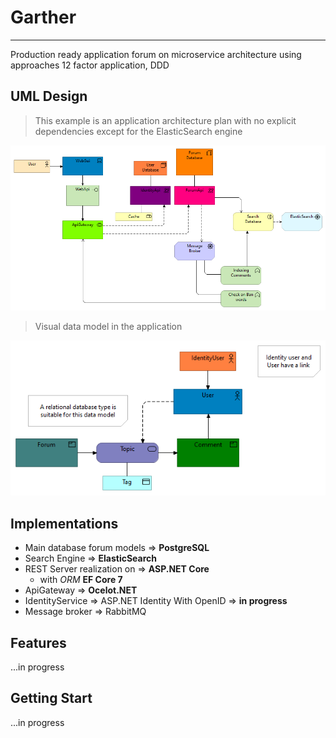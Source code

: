 # Garther

---

Production ready application forum on microservice architecture 
using approaches 12 factor application, DDD

## UML Design

> This example is an application architecture plan with no explicit
dependencies except for the ElasticSearch engine

![arhi](repo/images/uml-archi_01.png)

> Visual data model in the application

![models](repo/images/uml-data.png)

## Implementations

 - Main database forum models => **PostgreSQL**
 - Search Engine => **ElasticSearch**
 - REST Server realization on => **ASP.NET Core**
   - with _ORM_ **EF Core 7**
 - ApiGateway => **Ocelot.NET**
 - IdentityService => ASP.NET Identity With OpenID => **in progress**
 - Message broker => RabbitMQ

## Features

...in progress

## Getting Start

...in progress